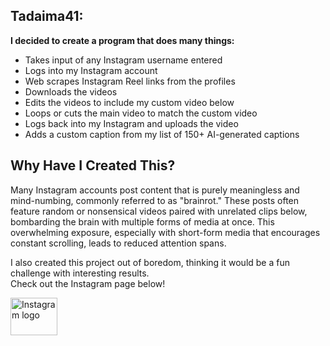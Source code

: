 <h2>Tadaima41:</h2>

<p><strong>I decided to create a program that does many things:</strong></p>
<ul>
  <li>Takes input of any Instagram username entered</li>
  <li>Logs into my Instagram account</li>
  <li>Web scrapes Instagram Reel links from the profiles</li>
  <li>Downloads the videos</li>
  <li>Edits the videos to include my custom video below</li>
  <li>Loops or cuts the main video to match the custom video</li>
  <li>Logs back into my Instagram and uploads the video</li>
  <li>Adds a custom caption from my list of 150+ AI-generated captions</li>
</ul>

<h2>Why Have I Created This?</h2>

<p>Many Instagram accounts post content that is purely meaningless and mind-numbing, commonly referred to as "brainrot." These posts often feature random or nonsensical videos paired with unrelated clips below, bombarding the brain with multiple forms of media at once. This overwhelming exposure, especially with short-form media that encourages constant scrolling, leads to reduced attention spans.</p>

<p>I also created this project out of boredom, thinking it would be a fun challenge with interesting results.<br>
Check out the Instagram page below!</p>

<div>
  <a href="https://www.instagram.com/tadaima47/" target="_blank">
    <img src="https://raw.githubusercontent.com/maurodesouza/profile-readme-generator/master/src/assets/icons/social/instagram/default.svg" width="75" height="60" alt="Instagram logo" />
  </a>
</div>
